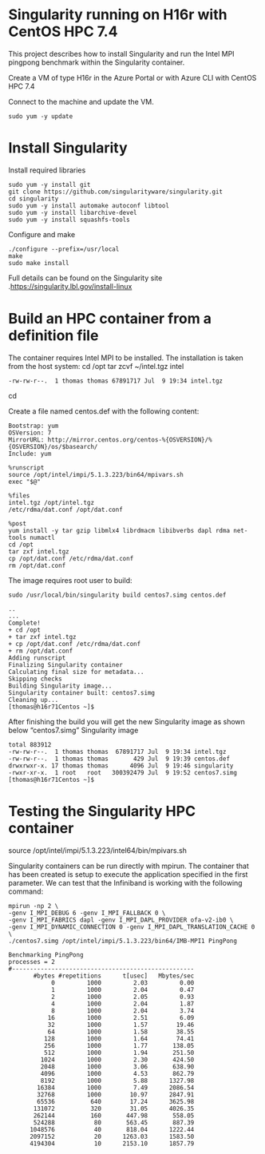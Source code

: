 # Singularity running on H16r with CentOS HPC 7.4
This project describes how to install Singularity and run the Intel MPI pingpong benchmark within the Singularity container.

Create a VM of type H16r in the Azure Portal or with Azure CLI with CentOS HPC 7.4 

Connect to the machine and update the VM.
```
sudo yum -y update
```

# Install Singularity

Install required libraries
```
sudo yum -y install git
git clone https://github.com/singularityware/singularity.git
cd singularity
sudo yum -y install automake autoconf libtool
sudo yum -y install libarchive-devel
sudo yum -y install squashfs-tools
```
Configure and make
```
./configure --prefix=/usr/local
make
sudo make install
```
Full details can be found on the Singularity site .https://singularity.lbl.gov/install-linux

# Build an HPC container from a definition file
The container requires Intel MPI to be installed.  The installation is taken from the host system:
cd /opt
tar zcvf ~/intel.tgz intel
```
-rw-rw-r--.  1 thomas thomas 67891717 Jul  9 19:34 intel.tgz
```
cd

Create a file named centos.def with the following content:

```
Bootstrap: yum
OSVersion: 7
MirrorURL: http://mirror.centos.org/centos-%{OSVERSION}/%{OSVERSION}/os/$basearch/
Include: yum

%runscript
source /opt/intel/impi/5.1.3.223/bin64/mpivars.sh
exec "$@"

%files
intel.tgz /opt/intel.tgz
/etc/rdma/dat.conf /opt/dat.conf

%post
yum install -y tar gzip libmlx4 librdmacm libibverbs dapl rdma net-tools numactl
cd /opt
tar zxf intel.tgz
cp /opt/dat.conf /etc/rdma/dat.conf
rm /opt/dat.conf
```

The image requires root user to build:
```
sudo /usr/local/bin/singularity build centos7.simg centos.def

..
...
Complete!
+ cd /opt
+ tar zxf intel.tgz
+ cp /opt/dat.conf /etc/rdma/dat.conf
+ rm /opt/dat.conf
Adding runscript
Finalizing Singularity container
Calculating final size for metadata...
Skipping checks
Building Singularity image...
Singularity container built: centos7.simg
Cleaning up...
[thomas@h16r71Centos ~]$
```
After finishing the build you will get the new Singularity image as shown below “centos7.simg” Singularity image
```
total 883912
-rw-rw-r--.  1 thomas thomas  67891717 Jul  9 19:34 intel.tgz
-rw-rw-r--.  1 thomas thomas       429 Jul  9 19:39 centos.def
drwxrwxr-x. 17 thomas thomas      4096 Jul  9 19:46 singularity
-rwxr-xr-x.  1 root   root   300392479 Jul  9 19:52 centos7.simg
[thomas@h16r71Centos ~]$

```

# Testing the Singularity HPC container

source /opt/intel/impi/5.1.3.223/intel64/bin/mpivars.sh

Singularity containers can be run directly with mpirun.  The container that has been created is setup to execute the application specified in the first parameter.  We can test that the Infiniband is working with the following command: 
```
mpirun -np 2 \
-genv I_MPI_DEBUG 6 -genv I_MPI_FALLBACK 0 \
-genv I_MPI_FABRICS dapl -genv I_MPI_DAPL_PROVIDER ofa-v2-ib0 \
-genv I_MPI_DYNAMIC_CONNECTION 0 -genv I_MPI_DAPL_TRANSLATION_CACHE 0 \
./centos7.simg /opt/intel/impi/5.1.3.223/bin64/IMB-MPI1 PingPong
```

```
Benchmarking PingPong
processes = 2
#---------------------------------------------------
       #bytes #repetitions      t[usec]   Mbytes/sec
            0         1000         2.03         0.00
            1         1000         2.04         0.47
            2         1000         2.05         0.93
            4         1000         2.04         1.87
            8         1000         2.04         3.74
           16         1000         2.51         6.09
           32         1000         1.57        19.46
           64         1000         1.58        38.55
          128         1000         1.64        74.41
          256         1000         1.77       138.05
          512         1000         1.94       251.50
         1024         1000         2.30       424.50
         2048         1000         3.06       638.90
         4096         1000         4.53       862.79
         8192         1000         5.88      1327.98
        16384         1000         7.49      2086.54
        32768         1000        10.97      2847.91
        65536          640        17.24      3625.98
       131072          320        31.05      4026.35
       262144          160       447.98       558.05
       524288           80       563.45       887.39
      1048576           40       818.04      1222.44
      2097152           20      1263.03      1583.50
      4194304           10      2153.10      1857.79
      
```








